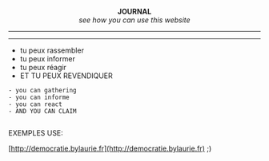 <p align="center">
  <strong>JOURNAL</strong>
  </br><i>see how you can use this website</i>
</p>

-----------------------------------------------
----------------------------------------------

- tu peux rassembler
- tu peux informer
- tu peux réagir
- ET TU PEUX REVENDIQUER


```
- you can gathering
- you can informe
- you can react
- AND YOU CAN CLAIM


``` 



EXEMPLES USE:

[http://democratie.bylaurie.fr](http://democratie.bylaurie.fr) ;)

